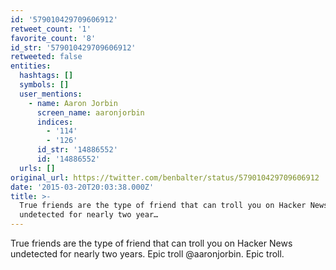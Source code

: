 ```yaml
---
id: '579010429709606912'
retweet_count: '1'
favorite_count: '8'
id_str: '579010429709606912'
retweeted: false
entities:
  hashtags: []
  symbols: []
  user_mentions:
    - name: Aaron Jorbin
      screen_name: aaronjorbin
      indices:
        - '114'
        - '126'
      id_str: '14886552'
      id: '14886552'
  urls: []
original_url: https://twitter.com/benbalter/status/579010429709606912
date: '2015-03-20T20:03:38.000Z'
title: >-
  True friends are the type of friend that can troll you on Hacker News
  undetected for nearly two year…
---
```


True friends are the type of friend that can troll you on Hacker News undetected for nearly two years. Epic troll @aaronjorbin. Epic troll.